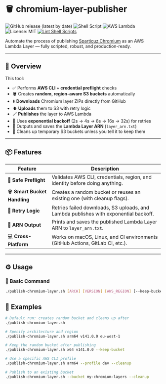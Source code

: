 # 🪣 chromium-layer-publisher

![GitHub release (latest by date)](https://img.shields.io/github/v/release/joaquimserafim/chromium-layer-publisher)
![Shell Script](https://img.shields.io/badge/bash-5.1+-blue?logo=gnu-bash)
![AWS Lambda](https://img.shields.io/badge/AWS-Lambda-orange?logo=awslambda)
![License: MIT](https://img.shields.io/badge/License-MIT-green.svg)
[![Lint Shell Scripts](https://github.com/joaquimserafim/chromium-layer-publisher/actions/workflows/lint.yml/badge.svg)](https://github.com/joaquimserafim/chromium-layer-publisher/actions/workflows/lint.yml)

Automate the process of publishing [Sparticuz Chromium](https://github.com/Sparticuz/chromium)
as an AWS Lambda Layer — fully scripted, robust, and production-ready.

---

## 🚀 Overview

This tool:

- ✅ Performs **AWS CLI + credential preflight** checks
- 🪣 Creates **random, region-aware S3 buckets** automatically
- ⬇️ **Downloads** Chromium layer ZIPs directly from GitHub
- ⬆️ **Uploads** them to S3 with retry logic
- 🪄 **Publishes** the layer to AWS Lambda
- 🔁 Uses **exponential backoff** (2s → 4s → 8s → 16s → 32s) for retries
- 🔗 Outputs and saves the **Lambda Layer ARN** (`layer_arn.txt`)
- 🧹 Cleans up temporary S3 buckets unless you tell it to keep them

---

## 📦 Features

| Feature                      | Description                                                                          |
| ---------------------------- | ------------------------------------------------------------------------------------ |
| 🧠 **Safe Preflight**        | Validates AWS CLI, credentials, region, and identity before doing anything.          |
| 🪣 **Smart Bucket Handling** | Creates a random bucket or reuses an existing one (with cleanup flags).              |
| 🔄 **Retry Logic**           | Retries failed downloads, S3 uploads, and Lambda publishes with exponential backoff. |
| 💾 **ARN Output**            | Prints and saves the published Lambda Layer ARN to `layer_arn.txt`.                  |
| 💻 **Cross-Platform**        | Works on macOS, Linux, and CI environments (GitHub Actions, GitLab CI, etc.).        |

---

## ⚙️ Usage

### 🔧 Basic Command

```bash
./publish-chromium-layer.sh [ARCH] [VERSION] [AWS_REGION] [--keep-bucket|--cleanup] [--bucket NAME] [--profile NAME]
```

## 🧠 Examples

```bash
# Default run: creates random bucket and cleans up after
./publish-chromium-layer.sh

# Specify architecture and region
./publish-chromium-layer.sh arm64 v141.0.0 eu-west-1

# Keep the random bucket after publishing
./publish-chromium-layer.sh x64 v141.0.0 --keep-bucket

# Use a specific AWS CLI profile
./publish-chromium-layer.sh arm64 --profile dev --cleanup

# Publish to an existing bucket
./publish-chromium-layer.sh --bucket my-chromium-layers --cleanup
```
